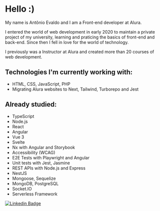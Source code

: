 # Hello :)

My name is Antônio Evaldo and I am a Front-end developer at Alura.

I entered the world of web development in early 2020 to maintain a private project of my university, learning and praticing the basics of front-end and back-end. Since then I fell in love for the world of technology.

I previously was a Instructor at Alura and created more than 20 courses of web development.

## Technologies I'm currently working with:

- HTML, CSS, JavaScript, PHP
- Migrating Alura websites to Next, Tailwind, Turborepo and Jest

## Already studied:

- TypeScript
- Node.js
- React
- Angular
- Vue 3
- Svelte
- Nx with Angular and Storybook
- Accessibility (WCAG)
- E2E Tests with Playwright and Angular
- Unit tests with Jest, Jasmine
- REST APIs with Node.js and Express
- NestJS
- Mongoose, Sequelize
- MongoDB, PostgreSQL
- Socket.IO
- Serverless Framework

[![Linkedin Badge](https://img.shields.io/badge/LinkedIn-blue?logo=Linkedin&logoColor=white)](https://www.linkedin.com/in/antonio-evaldo/)
